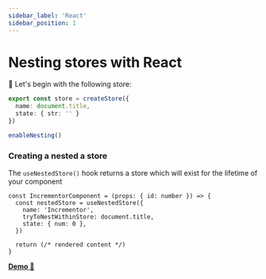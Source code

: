 ```yaml
---
sidebar_label: 'React'
sidebar_position: 1
---
```


# Nesting stores with React

🥚 Let's begin with the following store:

```ts {6}
export const store = createStore({
  name: document.title,
  state: { str: '' }
})

enableNesting()
```

### **Creating** a nested a store
The `useNestedStore()` hook returns a store which will exist for the lifetime of your component
```tsx {5}
const IncrementorComponent = (props: { id: number }) => {
  const nestedStore = useNestedStore({
    name: 'Incrementor',
    tryToNestWithinStore: document.title,
    state: { num: 0 },
  })

  return (/* rendered content */)
}
```
[**Demo 🥚**](https://codesandbox.io/s/olik-react-nested-stores-ve6lj?file=/src/App.tsx)
